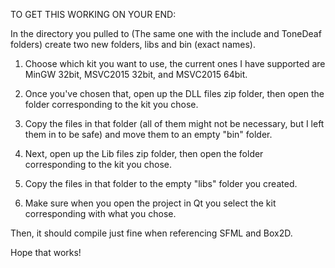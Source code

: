 TO GET THIS WORKING ON YOUR END:

In the directory you pulled to (The same one with the include and ToneDeaf folders) create two new folders, libs and bin (exact names).

1. Choose which kit you want to use, the current ones I have supported are MinGW 32bit, MSVC2015 32bit, and MSVC2015 64bit.

2. Once you've chosen that, open up the DLL files zip folder, then open the folder corresponding to the kit you chose.

3. Copy the files in that folder (all of them might not be necessary, but I left them in to be safe) and move them to an empty "bin" folder.

4. Next, open up the Lib files zip folder, then open the folder corresponding to the kit you chose.

5. Copy the files in that folder to the empty "libs" folder you created.

6. Make sure when you open the project in Qt you select the kit corresponding with what you chose.

Then, it should compile just fine when referencing SFML and Box2D.

Hope that works!


